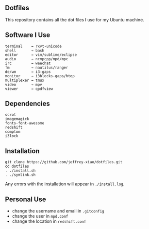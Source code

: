 ## Dotfiles
This repository contains all the dot files I use for my Ubuntu machine.

## Software I Use
```
terminal    → rxvt-unicode
shell       → bash
editor      → vim/sublime/eclipse
audio       → ncmpcpp/mpd/mpc
irc         → weechat
fm          → nautilus/ranger
de/wm       → i3-gaps
monitor     → i3blocks-gaps/htop
multiplexer → tmux
video       → mpv
viewer      → qpdfview
```

## Dependencies
```
scrot
imagemagick
fonts-font-awesome
redshift
compton
i3lock
```

## Installation
~~~
git clone https://github.com/jeffrey-xiao/dotfiles.git
cd dotfiles
. ./install.sh
. ./symlink.sh
~~~

Any errors with the installation will appear in `./install.log`.

## Personal Use
 - change the username and email in `.gitconfig`
 - change the user in `mpd.conf`
 - change the location in `redshift.conf`
